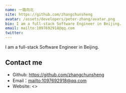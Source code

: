 ```yaml
---
name: 一路向北
site: https://github.com/zhangchunsheng
avatar: /assets/developers/peter-zhang/avatar.png
bio: I am a full-stack Software Engineer in Beijing.
email: mailto:1097692918@qq.com
twitter: 
---
```


I am a full-stack Software Engineer in Beijing.

## Contact me

- Github: <https://github.com/zhangchunsheng>
- Email：<mailto:1097692918@qq.com>
- Website: <>
  